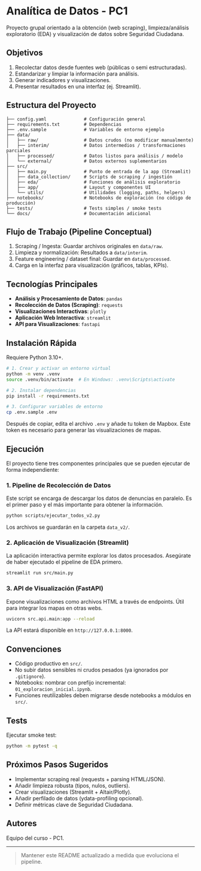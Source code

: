 # Analítica de Datos - PC1

Proyecto grupal orientado a la obtención (web scraping), limpieza/análisis exploratorio (EDA) y visualización de datos sobre Seguridad Ciudadana.

## Objetivos
1. Recolectar datos desde fuentes web (públicas o semi estructuradas).
2. Estandarizar y limpiar la información para análisis.
3. Generar indicadores y visualizaciones.
4. Presentar resultados en una interfaz (ej. Streamlit).

## Estructura del Proyecto
```
├── config.yaml              # Configuración general
├── requirements.txt         # Dependencias
├── .env.sample              # Variables de entorno ejemplo
├── data/
│   ├── raw/                 # Datos crudos (no modificar manualmente)
│   ├── interim/             # Datos intermedios / transformaciones parciales
│   ├── processed/           # Datos listos para análisis / modelo
│   └── external/            # Datos externos suplementarios
├── src/
│   ├── main.py              # Punto de entrada de la app (Streamlit)
│   ├── data_collection/     # Scripts de scraping / ingestión
│   ├── eda/                 # Funciones de análisis exploratorio
│   ├── app/                 # Layout y componentes UI
│   └── utils/               # Utilidades (logging, paths, helpers)
├── notebooks/               # Notebooks de exploración (no código de producción)
├── tests/                   # Tests simples / smoke tests
└── docs/                    # Documentación adicional
```

## Flujo de Trabajo (Pipeline Conceptual)
1. Scraping / Ingesta: Guardar archivos originales en `data/raw`.
2. Limpieza y normalización: Resultados a `data/interim`.
3. Feature engineering / dataset final: Guardar en `data/processed`.
4. Carga en la interfaz para visualización (gráficos, tablas, KPIs).

## Tecnologías Principales
- **Análisis y Procesamiento de Datos**: `pandas`
- **Recolección de Datos (Scraping)**: `requests`
- **Visualizaciones Interactivas**: `plotly`
- **Aplicación Web Interactiva**: `streamlit`
- **API para Visualizaciones**: `fastapi`

## Instalación Rápida
Requiere Python 3.10+.

```bash
# 1. Crear y activar un entorno virtual
python -m venv .venv
source .venv/bin/activate  # En Windows: .venv\Scripts\activate

# 2. Instalar dependencias
pip install -r requirements.txt

# 3. Configurar variables de entorno
cp .env.sample .env
```
Después de copiar, edita el archivo `.env` y añade tu token de Mapbox. Este token es necesario para generar las visualizaciones de mapas.

## Ejecución

El proyecto tiene tres componentes principales que se pueden ejecutar de forma independiente:

### 1. Pipeline de Recolección de Datos

Este script se encarga de descargar los datos de denuncias en paralelo. Es el primer paso y el más importante para obtener la información.

```bash
python scripts/ejecutar_todos_v2.py
```

Los archivos se guardarán en la carpeta `data_v2/`.

### 2. Aplicación de Visualización (Streamlit)

La aplicación interactiva permite explorar los datos procesados. Asegúrate de haber ejecutado el pipeline de EDA primero.

```bash
streamlit run src/main.py
```

### 3. API de Visualización (FastAPI)

Expone visualizaciones como archivos HTML a través de endpoints. Útil para integrar los mapas en otras webs.

```bash
uvicorn src.api.main:app --reload
```

La API estará disponible en `http://127.0.0.1:8000`.

## Convenciones
- Código productivo en `src/`.
- No subir datos sensibles ni crudos pesados (ya ignorados por `.gitignore`).
- Notebooks: nombrar con prefijo incremental: `01_exploracion_inicial.ipynb`.
- Funciones reutilizables deben migrarse desde notebooks a módulos en `src/`.

## Tests
Ejecutar smoke test:
```bash
python -m pytest -q
```

## Próximos Pasos Sugeridos
- Implementar scraping real (requests + parsing HTML/JSON).
- Añadir limpieza robusta (tipos, nulos, outliers).
- Crear visualizaciones (Streamlit + Altair/Plotly).
- Añadir perfilado de datos (ydata-profiling opcional).
- Definir métricas clave de Seguridad Ciudadana.

## Autores
Equipo del curso - PC1.

---
> Mantener este README actualizado a medida que evoluciona el pipeline.
